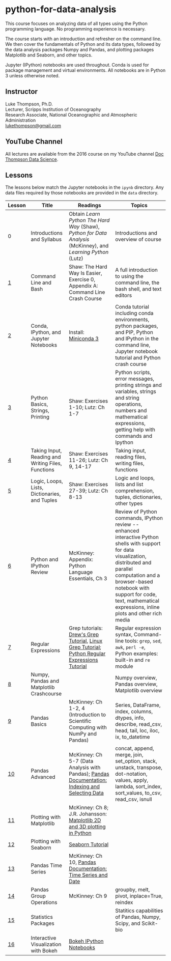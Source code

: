 # python-for-data-analysisThis course focuses on analyzing data of all types using the Python programming language.  No programming experience is necessary. The course starts with an introduction and refresher on the command line. We then cover the fundamentals of Python and its data types, followed by the data analysis packages Numpy and Pandas, and plotting packages Matplotlib and Seaborn, and other topics. Jupyter (IPython) notebooks are used throughout. Conda is used for package management and virtual environments. All notebooks are in Python 3 unless otherwise noted.## InstructorLuke Thompson, Ph.D.<br>Lecturer, Scripps Institution of Oceanography<br>Research Associate, National Oceanographic and Atmospheric Administration<br>lukethompson@gmail.com## YouTube ChannelAll lectures are available from the 2016 course on my YouTube channel [Doc Thompson Data Science](https://www.youtube.com/channel/UCVZrIrWtcvTzYlrNx7RcDyg). ## LessonsThe lessons below match the Jupyter notebooks in the `ipynb` directory. Any data files required by those notebooks are provided in the `data` directory.Lesson	|	Title	|	Readings	|	Topics-----	|	-----	|	-----	|	-----0	|	Introductions and Syllabus	|	Obtain _Learn Python The Hard Way_ (Shaw), _Python for Data Analysis_ (McKinney), and _Learning Python_ (Lutz)	|	Introductions and overview of course[1](https://github.com/cuttlefishh/python-for-data-analysis/blob/master/ipynb/lesson01.md)	|	Command Line and Bash	|	Shaw: The Hard Way Is Easier, Exercise 0, Appendix A: Command Line Crash Course	|	A full introduction to using the command line, the bash shell, and text editors[2](https://github.com/cuttlefishh/python-for-data-analysis/blob/master/ipynb/lesson02.ipynb)	|	Conda, IPython, and Jupyter Notebooks	|	Install: [Miniconda 3](http://conda.pydata.org/miniconda.html)	|	Conda tutorial including conda environments, python packages, and PIP, Python and IPython in the command line, Jupyter notebook tutorial and Python crash course[3](https://github.com/cuttlefishh/python-for-data-analysis/blob/master/ipynb/lesson03.ipynb)	|	Python Basics, Strings, Printing	|	Shaw: Exercises 1-10; Lutz: Ch 1-7	|	Python scripts, error messages, printing strings and variables, strings and string operations, numbers and mathematical expressions, getting help with commands and Ipython[4](https://github.com/cuttlefishh/python-for-data-analysis/blob/master/ipynb/lesson04.ipynb)	|	Taking Input, Reading and Writing Files, Functions	|	Shaw: Exercises 11-26; Lutz: Ch 9, 14-17	|	Taking input, reading files, writing files, functions[5](https://github.com/cuttlefishh/python-for-data-analysis/blob/master/ipynb/lesson05.ipynb)	|	Logic, Loops, Lists, Dictionaries, and Tuples	|	Shaw: Exercises 27-39; Lutz: Ch 8-13	|	Logic and loops, lists and list comprehension, tuples, dictionaries, other types[6](https://github.com/cuttlefishh/python-for-data-analysis/blob/master/ipynb/lesson06.ipynb)	|	Python and IPython Review	|	McKinney: Appendix: Python Language Essentials, Ch 3	|	Review of Python commands, IPython review -- enhanced interactive Python shells with support for data visualization, distributed and parallel computation and a browser-based notebook with support for code, text, mathematical expressions, inline plots and other rich media[7](https://github.com/cuttlefishh/python-for-data-analysis/blob/master/ipynb/lesson07.ipynb)	|	Regular Expressions	|	Grep tutorials: [Drew's Grep Tutorial](http://www.uccs.edu/~ahitchco/grep/), [Linux Grep Tutorial](http://ryanstutorials.net/linuxtutorial/grep.php); [Python Regular Expressions Tutorial](https://docs.python.org/2/howto/regex.html)	|	Regular expression syntax, Command-line tools: `grep`, `sed`, `awk`, `perl -e`, Python examples: built-in and `re` module[8](https://github.com/cuttlefishh/python-for-data-analysis/blob/master/ipynb/lesson08.ipynb)	|	Numpy, Pandas and Matplotlib Crashcourse	|		|	Numpy overview, Pandas overview, Matplotlib overview[9](https://github.com/cuttlefishh/python-for-data-analysis/blob/master/ipynb/lesson09.ipynb)	|	Pandas Basics	|	McKinney: Ch 1-2, 4 (Introduction to Scientific Computing with NumPy and Pandas)	|	Series, DataFrame, index, columns, dtypes, info, describe, read_csv, head, tail, loc, iloc, ix, to_datetime[10](https://github.com/cuttlefishh/python-for-data-analysis/blob/master/ipynb/lesson10.ipynb)	|	Pandas Advanced	|	McKinney: Ch 5-7 (Data Analysis with Pandas); [Pandas Documentation: Indexing and Selecting Data](http://pandas.pydata.org/pandas-docs/stable/indexing.html)	|	concat, append, merge, join, set_option, stack, unstack, transpose, dot-notation, values, apply, lambda, sort_index, sort_values, to_csv, read_csv, isnull[11](https://github.com/cuttlefishh/python-for-data-analysis/blob/master/ipynb/lesson11.ipynb)	|	Plotting with Matplotlib	|	McKinney: Ch 8; J.R. Johansson: [Matplotlib 2D and 3D plotting in Python](http://github.com/jrjohansson/scientific-python-lectures)	|	[12](https://github.com/cuttlefishh/python-for-data-analysis/blob/master/ipynb/lesson12.ipynb)	|	Plotting with Seaborn	|	[Seaborn Tutorial](http://seaborn.pydata.org/tutorial.html)	|	[13](https://github.com/cuttlefishh/python-for-data-analysis/blob/master/ipynb/lesson13.ipynb)	|	Pandas Time Series	|	McKinney: Ch 10, [Pandas Documentation: Time Series and Date](http://pandas.pydata.org/pandas-docs/stable/timeseries.html)	|	[14](https://github.com/cuttlefishh/python-for-data-analysis/blob/master/ipynb/lesson14.ipynb)	|	Pandas Group Operations	|	McKinney: Ch 9	|	groupby, melt, pivot, inplace=True, reindex[15](https://github.com/cuttlefishh/python-for-data-analysis/blob/master/ipynb/lesson15.ipynb)	|	Statistics Packages	|		|	Statitics capabilities of Pandas, Numpy, Scipy, and Scikit-bio[16](https://github.com/cuttlefishh/python-for-data-analysis/blob/master/ipynb/lesson16.ipynb)	|	Interactive Visualization with Bokeh	|	[Bokeh IPython Notebooks](http://nbviewer.ipython.org/github/bokeh/bokeh-notebooks/blob/master/index.ipynb)	|	
